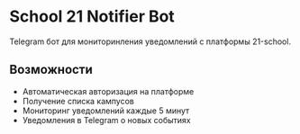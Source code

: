 # School 21 Notifier Bot

Telegram бот для мониторинления уведомлений с платформы 21-school.

## Возможности
- Автоматическая авторизация на платформе
- Получение списка кампусов
- Мониторинг уведомлений каждые 5 минут
- Уведомления в Telegram о новых событиях

